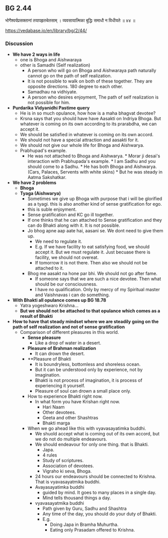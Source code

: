 ## BG 2.44

भोगैश्वर्यप्रसक्तानां तयापहृतचेतसाम् ।
व्यवसायात्मिका बुद्धिः समाधौ न विधीयते ॥ ४४ ॥

https://vedabase.io/en/library/bg/2/44/

### Discussion

* **We have 2 ways in life**
    * one is Bhoga and Aishwaraya
    * other is Samadhi (Self realization)
        * A person who will go on Bhoga and Aishwaraya path naturally cannot go on the path of self realization.
        * It is not possible to walk on both of these together. They are opposite directions. 180 degree to each other.
        * Samadhau na vidhiyate.
        * A person who desires enjoyment, The path of self realization is not possible for him.
* **Purdarika Vidyanidhi Pastime query**
    * He is in so much opulance, how how is a maha bhagvat devotee?
    * Krsna says that you should have have Aasakti on Indriya Bhoga. But whatever is coming on its own according to its prarabdha, we can accept it.
    * We should be satisfied in whatever is coming on its own accord.
    * We should not have a special attraction and aasakti for it. 
    * We should not give our whole life for Bhoga and Aishwarya.
    * Prabhupad's example.
        * He was not attached to Bhoga and Aishwarya.
                * Morar ji desai's interaction with Prabhupada's example.
                    * I am Sadhu and you should come to a Sadhu.
                * He has both Bhoga and Aishwarya. (Cars, Palaces, Servents with white skins)
                * But he was steady in Aatma Sakshatkar.
* **We have 2 problems**
    * **Bhoga**
    * **Tyaga (Aishwarya)**
        * Sometimes we give up Bhoga with purpose that i will be glorified as a tyagi. this is also another kind of sense gratification for ego.
        * this is suble enjoyment.
        * Sense gratification and KC go ill together.
        * If one thinks that he can attached to Sense gratification and they can do Bhakti along with it. It is not possible.
        * Jo bhog apne aap aate hai, aasani se. We dont need to give them up.
            * We need to regulate it.
            * E.g. If we have facility to eat satisfying food, we should accept it. But we must regulate it. Just becuase there is facility, we should not overeat.
            * If tomorrow it is not there. Then also we should not be attached to it.
        * Bhog me aasakt na hone par bhi. We should not go after fame.
            * If someone says that we are such a nice devotee. Then what should be our consciousness.
            * I have no qualification. Only by mercy of my Spiritual master and Vaishnavas i can do something.   
* **With Bhakti all opulance comes up BG 18.78**
    * Yatra yogeshwaro Krishna...
    * **But we should not be attached to that opulance which comes as a result of Bhakti**
* **How to have that steady mindset where we are steadily going on the path of self realization and not of sense gratification**
    * Comparison of different pleasures in this world.
        * **Sense pleasure**
            * Like a drop of water in a desert.
        * **Pleasure of Brahman realization**
            * It can drown the desert.
        * **Pleasure of Bhakti
            * It is boundryless, bottomless and shoreless ocean. 
            * But it can be understood only by experience, not by imagination.
            * Bhakti is not process of imagination, it is process of experiencing it yourself.
            * Pleasure of soul can drown a small place only.
        * How to experience Bhakti right now.
            * In what form you have Krishan right now.
                * Hari Naam
                * Other devotees.
                * Geeta and other Shashtras
                * Bhakti marga
        * When we go ahead like this with vyavasayatimka buddhi. 
            * We shuold accept what is coming out of its own accord, but we do not do multiple endeavours. 
            * We should endeavour for only one thing. that is Bhakti.
                * Japa.
                * 4 rules
                * Study of scriptures.
                * Association of devotees.
                * Vigraho ki seva, Bhoga.
            * 24 hours our endeavours should be connected to Krishna. That is vyavasayatmika buddhi.
            * Avayasayatimka buddhi
                * guided by mind. It goes to many places in a single day.
                * Mind tells thousand things a day.
            * vyavasayatmika buddhi
                * Path given by Guru, Sadhu and Shashtra
                * Any time of the day, you should do your duty of Bhakti.
                * E.g.  
                    * Doing Japa in Bramha Muhurtha.
                    * Eating only Prasadam offered to Krishna.
            
